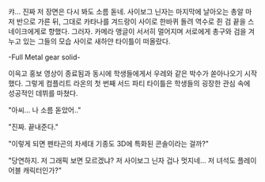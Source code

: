 캬... 진짜 저 장면은 다시 봐도 소름 돋네. 
사이보그 닌자는 마지막에 날아오는 총알 마저 반으로 가른 뒤, 그대로 카타나를 겨드랑이 사이로 한바퀴 돌려 역수로 쥔 검 끝을 스네이크에게로 향했다. 
그러자. 카메라 앵글이 서서히 멀어지며 서로에게 총구와 검을 겨누고 있는 그들의 모습 사이로 새하얀 타이틀이 떠올랐다. 

-Full Metal gear solid- 

이윽고 홍보 영상이 종료됨과 동시에 학생들에게서 우레와 같은 박수가 쏟아나오기 시작했다. 그렇게 컴플리트 라온의 첫 번째 서드 파티 타이틀은 학생들의 굉장한 관심 속에 성공적인 데뷔를 마쳤다. 

"아씨... 나 소름 돋았어.." 

"진짜. 끝내준다." 

"이렇게 되면 펜타곤의 차세대 기종도 3D에 특화된 콘솔이라는 걸까?" 

"당연하지. 저 그래픽 보면 모르겠냐? 저 사이보그 닌자 겁나 멋지네... 저 녀석도 플레이어블 캐릭터인가?" 